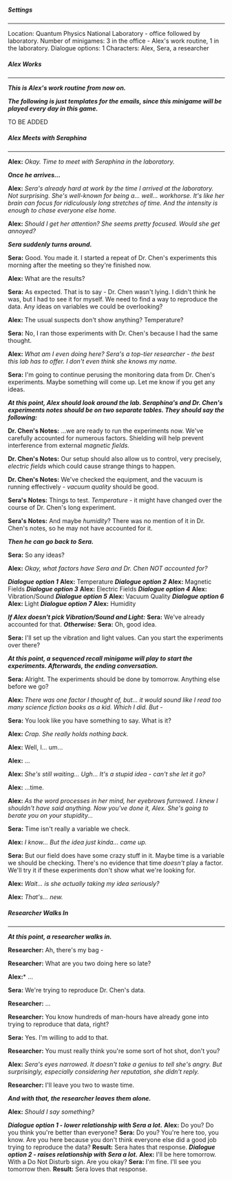 ##### Settings
---
Location: Quantum Physics National Laboratory - office followed by laboratory.
Number of minigames: 3 in the office - Alex's work routine, 1 in the laboratory.
Dialogue options: 1
Characters: Alex, Sera, a researcher

##### Alex Works
---
***This is Alex's work routine from now on.***

***The following is just templates for the emails, since this minigame will be played every day in this game.***

TO BE ADDED

##### Alex Meets with Seraphina
---
**Alex:** *Okay. Time to meet with Seraphina in the laboratory.*

***Once he arrives...***

**Alex:** *Sera's already hard at work by the time I arrived at the laboratory. Not surprising. She's well-known for being a... well... workhorse. It's like her brain can focus for ridiculously long stretches of time. And the intensity is enough to chase everyone else home.*

**Alex:** *Should I get her attention? She seems pretty focused. Would she get annoyed?*

***Sera suddenly turns around.***

**Sera:** Good. You made it. I started a repeat of Dr. Chen's experiments this morning after the meeting so they're finished now.

**Alex:** What are the results?

**Sera:** As expected. That is to say - Dr. Chen wasn't lying. I didn't think he was, but I had to see it for myself. We need to find a way to reproduce the data. Any ideas on variables we could be overlooking?

**Alex:** The usual suspects don't show anything? Temperature?

**Sera:** No, I ran those experiments with Dr. Chen's because I had the same thought.

**Alex:** *What am I even doing here? Sera's a top-tier researcher - the best this lab has to offer. I don't even think she knows my name.*

**Sera:** I'm going to continue perusing the monitoring data from Dr. Chen's experiments. Maybe something will come up. Let me know if you get any ideas.

***At this point, Alex should look around the lab. Seraphina's and Dr. Chen's experiments notes should be on two separate tables. They should say the following:***

**Dr. Chen's Notes:** ...we are ready to run the experiments now. We've carefully accounted for numerous factors. Shielding will help prevent interference from external *magnetic fields.*

**Dr. Chen's Notes:** Our setup should also allow us to control, very precisely, *electric fields* which could cause strange things to happen.

**Dr. Chen's Notes:** We've checked the equipment, and the vacuum is running effectively - *vacuum quality* should be good.

**Sera's Notes:** Things to test. *Temperature* - it might have changed over the course of Dr. Chen's long experiment.

**Sera's Notes:** And maybe *humidity*? There was no mention of it in Dr. Chen's notes, so he may not have accounted for it.

***Then he can go back to Sera.***

**Sera:** So any ideas?

**Alex:** *Okay, what factors have Sera and Dr. Chen NOT accounted for?*

***Dialogue option 1***
	**Alex:** Temperature
***Dialogue option 2***
    **Alex:** Magnetic Fields
***Dialogue option 3***
	**Alex:** Electric Fields
***Dialogue option 4***
	**Alex:** Vibration/Sound
***Dialogue option 5***
	**Alex:** Vacuum Quality
***Dialogue option 6***
	**Alex:** Light
***Dialogue option 7***
	**Alex:** Humidity

***If Alex doesn't pick Vibration/Sound and Light:***
	**Sera:** We've already accounted for that.
***Otherwise:***
	**Sera:** Oh, good idea.

**Sera:** I'll set up the vibration and light values. Can you start the experiments over there?

***At this point, a sequenced recall minigame will play to start the experiments. Afterwards, the ending conversation.***

**Sera:** Alright. The experiments should be done by tomorrow. Anything else before we go?

**Alex:** *There was one factor I thought of, but... it would sound like I read too many science fiction books as a kid. Which I did. But -*

**Sera:** You look like you have something to say. What is it?

**Alex:** *Crap. She really holds nothing back.*

**Alex:** Well, I... um...

**Alex:** ...

**Alex:** *She's still waiting... Ugh... It's a stupid idea - can't she let it go?*

**Alex:** ...time.

**Alex:** *As the word processes in her mind, her eyebrows furrowed. I knew I shouldn't have said anything. Now you've done it, Alex. She's going to berate you on your stupidity...*

**Sera:** Time isn't really a variable we check.

**Alex:** *I know... But the idea just kinda... came up.*

**Sera:** But our field does have some crazy stuff in it. Maybe time is a variable we should be checking. There's no evidence that time *doesn't* play a factor. We'll try it if these experiments don't show what we're looking for.

**Alex:** *Wait... is she actually taking my idea seriously?*

**Alex:** *That's... new.*

##### Researcher Walks In
---
***At this point, a researcher walks in.***

**Researcher:** Ah, there's my bag -

**Researcher:** What are you two doing here so late?

**Alex:*** ...

**Sera:** We're trying to reproduce Dr. Chen's data.

**Researcher:** ...

**Researcher:** You know hundreds of man-hours have already gone into trying to reproduce that data, right?

**Sera:** Yes. I'm willing to add to that.

**Researcher:** You must really think you're some sort of hot shot, don't you?

**Alex:** *Sera's eyes narrowed. It doesn't take a genius to tell she's angry. But surprisingly, especially considering her reputation, she didn't reply.*

**Researcher:** I'll leave you two to waste time.

***And with that, the researcher leaves them alone.***

**Alex:** *Should I say something?*

***Dialogue option 1 - lower relationship with Sera a lot.***
	**Alex:** Do you? Do you think you're better than everyone?
	**Sera:** Do you? You're here too, you know. Are you here because you don't think everyone else did a good job trying to reproduce the data?
	**Result:** Sera hates that response.
***Dialogue option 2 - raises relationship with Sera a lot.***
	**Alex:** I'll be here tomorrow. With a Do Not Disturb sign. Are you okay?
	**Sera:** I'm fine. I'll see you tomorrow then.
	**Result:** Sera loves that response.



